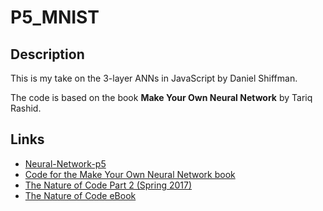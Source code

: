 # P5_MNIST

## Description

This is my take on the 3-layer ANNs in JavaScript by Daniel Shiffman.

The code is based on the book **Make Your Own Neural Network** by Tariq Rashid.

## Links

- [Neural-Network-p5](https://github.com/shiffman/Neural-Network-p5)
- [Code for the Make Your Own Neural Network book](https://github.com/makeyourownneuralnetwork)
- [The Nature of Code Part 2 (Spring 2017)](https://github.com/shiffman/NOC-S17-2-Intelligence-Learning)
- [The Nature of Code eBook](https://natureofcode.com/)